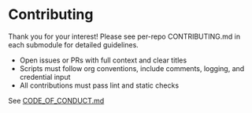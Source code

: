 # Contributing

Thank you for your interest! Please see per-repo CONTRIBUTING.md in each submodule for detailed guidelines.

- Open issues or PRs with full context and clear titles
- Scripts must follow org conventions, include comments, logging, and credential input
- All contributions must pass lint and static checks

See [CODE_OF_CONDUCT.md](./CODE_OF_CONDUCT.md)
